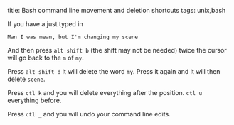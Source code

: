 title: Bash command line movement and deletion shortcuts
tags: unix,bash

If you have a just typed in

```
Man I was mean, but I'm changing my scene
```

And then press `alt shift b` (the shift may not be needed) twice the cursor will go back to the `m` of `my`. 

Press `alt shift d` it will delete the word `my`. Press it again and it will then delete `scene`.

Press `ctl k` and you will delete everything after the position. `ctl u` everything before.

Press `ctl _` and you will undo your command line edits.
